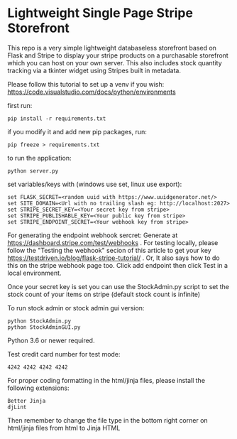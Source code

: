 # Lightweight Single Page Stripe Storefront

This repo is a very simple lightweight databaseless storefront based on Flask and Stripe to display your stripe products on a purchasable storefront which you can host on your own server. This also includes stock quantity tracking via a tkinter widget using Stripes built in metadata.

Please follow this tutorial to set up a venv if you wish: https://code.visualstudio.com/docs/python/environments

first run:

```
pip install -r requirements.txt
```

if you modify it and add new pip packages, run:

```
pip freeze > requirements.txt
```

to run the application:

```
python server.py
```

set variables/keys with (windows use set, linux use export):

```
set FLASK_SECRET=<random uuid with https://www.uuidgenerator.net/>
set SITE_DOMAIN=<Url with no trailing slash eg: http://localhost:2027>
set STRIPE_SECRET_KEY=<Your secret key from stripe>
set STRIPE_PUBLISHABLE_KEY=<Your public key from stripe>
set STRIPE_ENDPOINT_SECRET=<Your webhook key from stripe>
```

For generating the endpoint webhook sercret: Generate at https://dashboard.stripe.com/test/webhooks . For testing locally, please follow the "Testing the webhook" secion of this article to get your key https://testdriven.io/blog/flask-stripe-tutorial/ . Or, It also says how to do this on the stripe webhook page too. Click add endpoint then click Test in a local environment.

Once your secret key is set you can use the StockAdmin.py script to set the stock count of your items on stripe (default stock count is infinite)

To run stock admin or stock admin gui version:

```
python StockAdmin.py
python StockAdminGUI.py
```

Python 3.6 or newer required.

Test credit card number for test mode:

```
4242 4242 4242 4242
```

For proper coding formatting in the html/jinja files, please install the following extensions:

```
Better Jinja
djLint
```

Then remember to change the file type in the bottom right corner on html/jinja files from html to Jinja HTML
